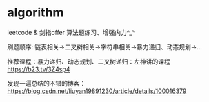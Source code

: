 # algorithm
leetcode & 剑指offer 算法题练习、增强内力^_^
 
刷题顺序: 链表相关->二叉树相关->字符串相关->暴力递归、动态规划->...

推荐课程：暴力递归、动态规划、二叉树递归：左神讲的课程 https://b23.tv/3Z4sp4

发现一遍总结的不错的博客：https://blog.csdn.net/liuyan19891230/article/details/100016379
